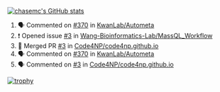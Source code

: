 [![chasemc's GitHub stats](https://github-readme-stats.vercel.app/api?username=chasemc)](https://github.com/anuraghazra/github-readme-stats)


<!--START_SECTION:activity-->
1. 🗣 Commented on [#370](https://github.com/KwanLab/Autometa/pull/370#issuecomment-2607696883) in [KwanLab/Autometa](https://github.com/KwanLab/Autometa)
2. ❗ Opened issue [#3](https://github.com/Wang-Bioinformatics-Lab/MassQL_Workflow/issues/3) in [Wang-Bioinformatics-Lab/MassQL_Workflow](https://github.com/Wang-Bioinformatics-Lab/MassQL_Workflow)
3. 🎉 Merged PR [#3](https://github.com/Code4NP/code4np.github.io/pull/3) in [Code4NP/code4np.github.io](https://github.com/Code4NP/code4np.github.io)
4. 🗣 Commented on [#370](https://github.com/KwanLab/Autometa/pull/370#issuecomment-2599126813) in [KwanLab/Autometa](https://github.com/KwanLab/Autometa)
5. 🗣 Commented on [#3](https://github.com/Code4NP/code4np.github.io/pull/3#issuecomment-2599122116) in [Code4NP/code4np.github.io](https://github.com/Code4NP/code4np.github.io)
<!--END_SECTION:activity-->
[![trophy](https://github-profile-trophy.vercel.app/?username=chasemc)](https://github.com/ryo-ma/github-profile-trophy)

